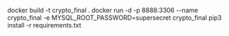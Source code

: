 docker build -t crypto_final .
docker run -d -p 8888:3306 --name crypto_final -e MYSQL_ROOT_PASSWORD=supersecret crypto_final
pip3 install -r requirements.txt 
